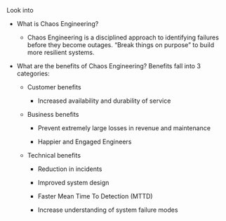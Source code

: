 Look into

- What is Chaos Engineering? 
    
    -   Chaos Engineering is a disciplined approach to identifying failures before they become outages. “Break things on purpose” to build more resilient systems. 
        
-   What are the benefits of Chaos Engineering? Benefits fall into 3 categories: 
    
    -   Customer benefits  
        
        -   Increased availability and durability of service 
            
    -   Business benefits  
        
        -   Prevent extremely large losses in revenue and maintenance 
            
        -   Happier and Engaged Engineers 
            
    -   Technical benefits  
        
        -   Reduction in incidents 
            
        -   Improved system design 
            
        -   Faster Mean Time To Detection (MTTD) 
            
        -   Increase understanding of system failure modes
